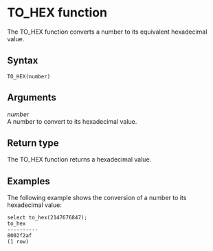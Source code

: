 # TO\_HEX function<a name="r_TO_HEX"></a>

The TO\_HEX function converts a number to its equivalent hexadecimal value\. 

## Syntax<a name="r_TO_HEX-syntax"></a>

```
TO_HEX(number)
```

## Arguments<a name="r_TO_HEX-arguments"></a>

 *number*   
A number to convert to its hexadecimal value\. 

## Return type<a name="r_TO_HEX-return-type"></a>

The TO\_HEX function returns a hexadecimal value\. 

## Examples<a name="r_TO_HEX-examples"></a>

The following example shows the conversion of a number to its hexadecimal value: 

```
select to_hex(2147676847);
to_hex
----------
8002f2af
(1 row)
```
